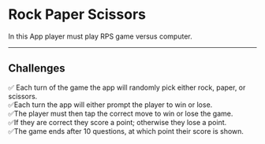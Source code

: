 # Rock Paper Scissors

In this App player must play RPS game versus computer.

---

## Challenges

✅ Each turn of the game the app will randomly pick either rock, paper, or scissors.  
✅Each turn the app will either prompt the player to win or lose.  
✅The player must then tap the correct move to win or lose the game.  
✅If they are correct they score a point; otherwise they lose a point.  
✅The game ends after 10 questions, at which point their score is shown.
